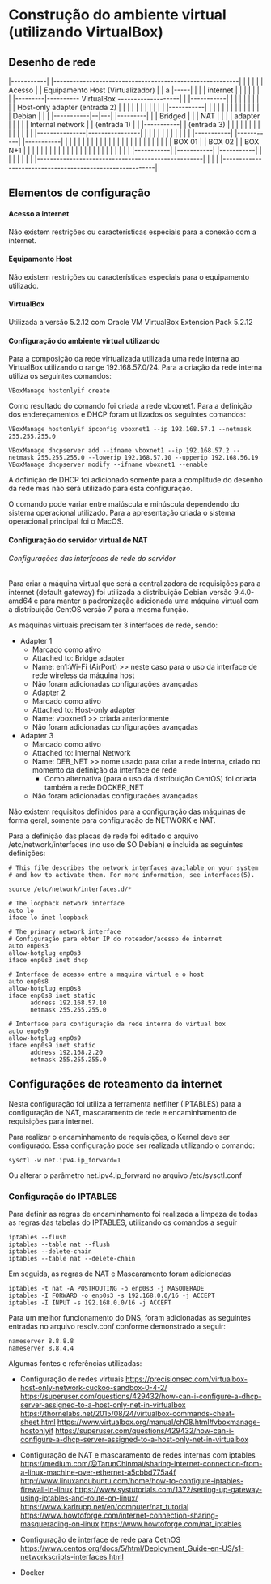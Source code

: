 # Construção do ambiente virtual (utilizando VirtualBox)

## Desenho de rede


|-----------|     |---------------------------------------------------------|
|           |     |                                                         |
|  Acesso   |     |    Equipamento Host (Virtualizador)                     |
|     a     |-----|            |                                            |
| internet  |     |            |                                            |
|           |     |  |---------|---------- VirtualBox -------------------|  |
|-----------|     |  |         |                                         |  |
      |           |  |         | Host-only adapter (entrada 2)           |  |
      |           |  |         |                                         |  |
      |           |  |   |-----------|                                   |  |
      |           |  |   |           |                                   |  |
      |           |  |   |  Debian   |                                   |  |
      |-----------|--|---|           |---------|                         |  |
   Bridged        |  |   |   NAT     |         |                         |  |
   adapter        |  |   |           |         |  Internal network       |  |
  (entrada 1)     |  |   |-----------|         |   (entrada 3)           |  |
                  |  |                         |                         |  |
                  |  |                         |                         |  |
                  |  |         |---------------|----------------|        |  |
                  |  |         |               |                |        |  |
                  |  |   |-----------|   |-----------|   |-----------|   |  |
                  |  |   |           |   |           |   |           |   |  |
                  |  |   |           |   |           |   |           |   |  |
                  |  |   |   BOX 01  |   |   BOX 02  |   |  BOX N+1  |   |  |
                  |  |   |           |   |           |   |           |   |  |
                  |  |   |           |   |           |   |           |   |  |
                  |  |   |-----------|   |-----------|   |-----------|   |  |
                  |  |                                                   |  |
                  |  |---------------------------------------------------|  |
                  |                                                         |
                  |---------------------------------------------------------|


## Elementos de configuração

#### Acesso a internet

Não existem restrições ou características especiais para a conexão com a internet.

#### Equipamento Host

Não existem restrições ou características especiais para o equipamento utilizado.

#### VirtualBox

Utilizada a versão 5.2.12 com Oracle VM VirtualBox Extension Pack 5.2.12

#### Configuração do ambiente virtual utilizando

Para a composição da rede virtualizada utilizada uma rede interna ao VirtualBox utilizando o range ﻿192.168.57.0/24.
Para a criação da rede interna utiliza os seguintes comandos:

`VBoxManage hostonlyif create`

Como resultado do comando foi criada a rede vboxnet1.
Para a definição dos endereçamentos e DHCP foram utilizados os seguintes comandos:

```
VBoxManage hostonlyif ipconfig vboxnet1 --ip ﻿192.168.57.1 --netmask 255.255.255.0

VBoxManage dhcpserver add --ifname vboxnet1 --ip 192.168.57.2 --netmask 255.255.255.0 --lowerip 192.168.57.10 --upperip 192.168.56.19
VBoxManage dhcpserver modify --ifname vboxnet1 --enable
```

A dofinição de DHCP foi adicionado somente para a complitude do desenho da rede mas não será utilizado para esta configuração.

O comando pode variar entre maiúscula e minúscula dependendo do sistema operacional utilizado. Para a apresentação criada o sistema operacional principal foi o MacOS.

#### Configuração do servidor virtual de NAT

###### Configurações das interfaces de rede do servidor

Para criar a máquina virtual que será a centralizadora de requisições para a internet (default gateway) foi utilizada a distribuição Debian versão 9.4.0-amd64 e para manter a padronização adicionada uma máquina virtual com a distribuição CentOS versão 7 para a mesma função.

As máquinas virtuais precisam ter 3 interfaces de rede, sendo:

* Adapter 1
  - Marcado como ativo
  - Attached to: Bridge adapter
  - Name: en1:Wi-Fi (AirPort) >> neste caso para o uso da interface de rede wireless da máquina host
  - Não foram adicionadas configurações avançadas
   * Adapter 2
  - Marcado como ativo
  - Attached to: Host-only adapter
  - Name: vboxnet1 >> criada anteriormente
  - Não foram adicionadas configurações avançadas
* Adapter 3
  - Marcado como ativo
  - Attached to: Internal Network
  - Name: DEB_NET >> nome usado para criar a rede interna, criado no momento da definição da interface de rede
    - Como alternativa (para o uso da distribuição CentOS) foi criada também a rede DOCKER_NET
  - Não foram adicionadas configurações avançadas

Não existem requisitos definidos para a configuração das máquinas de forma geral, somente para configuração de NETWORK e NAT.

Para a definição das placas de rede foi editado o arquivo /etc/network/interfaces (no uso de SO Debian) e incluida as seguintes definições:

```Shell
# This file describes the network interfaces available on your system
# and how to activate them. For more information, see interfaces(5).

source /etc/network/interfaces.d/*

# The loopback network interface
auto lo
iface lo inet loopback

# The primary network interface
# Configuração para obter IP do roteador/acesso de internet
auto enp0s3
allow-hotplug enp0s3
iface enp0s3 inet dhcp

# Interface de acesso entre a maquina virtual e o host
auto enp0s8
allow-hotplug enp0s8
iface enp0s8 inet static
      address 192.168.57.10
      netmask 255.255.255.0

# Interface para configuração da rede interna do virtual box
auto enp0s9
allow-hotplug enp0s9
iface enp0s9 inet static
      address 192.168.2.20
      netmask 255.255.255.0
```

## Configurações de roteamento da internet

Nesta configuração foi utiliza a ferramenta netfilter (IPTABLES) para a configuração de NAT, mascaramento de rede e encaminhamento de  requisições para internet.

Para realizar o encaminhamento de requisições, o Kernel deve ser configurado. Essa configuração pode ser realizada utilizando o comando:

`sysctl -w net.ipv4.ip_forward=1`

Ou alterar o parâmetro net.ipv4.ip_forward no arquivo /etc/sysctl.conf

### Configuração do IPTABLES

Para definir as regras de encaminhamento foi realizada a limpeza de todas as regras das tabelas do IPTABLES, utilizando os comandos a seguir

```
iptables --flush
iptables --table nat --flush
iptables --delete-chain
iptables --table nat --delete-chain
```

Em seguida, as regras de NAT e Mascaramento foram adicionadas

```
iptables -t nat -A POSTROUTING -o enp0s3 -j MASQUERADE
iptables -I FORWARD -o enp0s3 -s 192.168.0.0/16 -j ACCEPT
iptables -I INPUT -s 192.168.0.0/16 -j ACCEPT
```

Para um melhor funcionamento do DNS, foram adicionadas as seguintes entradas no arquivo resolv.conf conforme demonstrado a seguir:

```Shell
nameserver 8.8.8.8
nameserver 8.8.4.4
```

Algumas fontes e referências utilizadas:
- Configuração de redes virtuais
https://precisionsec.com/virtualbox-host-only-network-cuckoo-sandbox-0-4-2/
https://superuser.com/questions/429432/how-can-i-configure-a-dhcp-server-assigned-to-a-host-only-net-in-virtualbox
https://thornelabs.net/2015/08/24/virtualbox-commands-cheat-sheet.html
https://www.virtualbox.org/manual/ch08.html#vboxmanage-hostonlyif
https://superuser.com/questions/429432/how-can-i-configure-a-dhcp-server-assigned-to-a-host-only-net-in-virtualbox

- Configuração de NAT e mascaramento de redes internas com iptables
https://medium.com/@TarunChinmai/sharing-internet-connection-from-a-linux-machine-over-ethernet-a5cbbd775a4f
http://www.linuxandubuntu.com/home/how-to-configure-iptables-firewall-in-linux
https://www.systutorials.com/1372/setting-up-gateway-using-iptables-and-route-on-linux/
https://www.karlrupp.net/en/computer/nat_tutorial
https://www.howtoforge.com/internet-connection-sharing-masquerading-on-linux
https://www.howtoforge.com/nat_iptables

- Configuração de interface de rede para CetnOS
https://www.centos.org/docs/5/html/Deployment_Guide-en-US/s1-networkscripts-interfaces.html

- Docker
